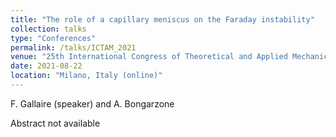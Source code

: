 ```yaml
---
title: "The role of a capillary meniscus on the Faraday instability"
collection: talks
type: "Conferences"
permalink: /talks/ICTAM_2021
venue: "25th International Congress of Theoretical and Applied Mechanics (ICTAM)"
date: 2021-08-22
location: "Milano, Italy (online)"
---
```


F. Gallaire (speaker) and A. Bongarzone

Abstract not available 
